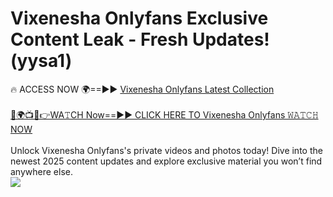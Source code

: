 # Vixenesha Onlyfans Exclusive Content Leak - Fresh Updates! (yysa1)

🔥 ACCESS NOW 🌍==►► <a href="https://tinyurl.com/kvy9nzfs" rel="nofollow">Vixenesha Onlyfans Latest Collection</a>
<br><br>
[🔴🌍📺📱👉WA𝚃CH Now==►► CLICK HERE TO Vixenesha Onlyfans 𝚆𝙰𝚃𝙲𝙷 NOW](https://tinyurl.com/kvy9nzfs)
<br><br>
Unlock Vixenesha Onlyfans's private videos and photos today! Dive into the newest 2025 content updates and explore exclusive material you won’t find anywhere else.
<br>
<a href="https://tinyurl.com/kvy9nzfs" rel="nofollow" data-target="animated-image.originalLink"><img src="https://camo.githubusercontent.com/8a4f000d20f83aca3bf7ec5f350d767afa0574a8a352519fd8cfa583a6f93a33/68747470733a2f2f692e696d6775722e636f6d2f644a486b345a712e676966" data-canonical-src="https://i.imgur.com/dJHk4Zq.gif" style="max-width: 100%; display: inline-block;" data-target="animated-image.originalImage"></a>
<br>
